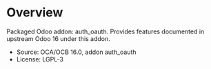 # Overview

Packaged Odoo addon: auth_oauth. Provides features documented in upstream Odoo 16 under this addon.

- Source: OCA/OCB 16.0, addon auth_oauth
- License: LGPL-3
